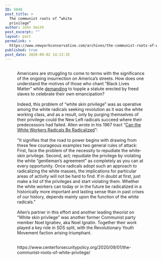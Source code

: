 ```yaml
---
ID: 5048
post_title: >
  The communist roots of “white
  privilege”
author: John Smith
post_excerpt: ""
layout: post
permalink: >
  https://www.newyorkconservative.com/archives/the-communist-roots-of-white-privilege/
published: true
post_date: 2020-09-02 14:13:35
---
```

<!-- wp:image {"id":5049,"sizeSlug":"large"} -->
<figure class="wp-block-image size-large"><img src="https://www.newyorkconservative.com/wp-content/uploads/2020/09/communism.jpeg" alt="" class="wp-image-5049"/><figcaption><br>Americans are struggling to come to terms with the significance of the ongoing insurrection on America’s streets. How does one understand the motives of those who chant “Black Lives Matter” while <a href="https://www.wsj.com/articles/protesters-take-aim-at-statue-of-lincoln-with-kneeling-ex-slave-11593090836">demanding</a> to topple a statute erected by freed slaves to celebrate their own emancipation?<br><br>Indeed, this problem of “white skin privilege” was as operative among the white radicals seeking revolution as it was the white working class, and as a result, only by purging themselves of their privilege could the New Left radicals succeed where their predecessors had failed. Allen wrote in his 1967 tract “<a href="https://books.google.com/books?id=0x1eAwAAQBAJ&amp;pg=PA176&amp;lpg=PA176&amp;dq=%22white-skin+privilege%22&amp;source=bl&amp;ots=_sF5Ak82ui&amp;sig=ACfU3U3Z7KdPudpl0sA_Htd2OD-I_rCULg&amp;hl=en&amp;sa=X&amp;ved=2ahUKEwiSk8nA5LvqAhV_hXIEHT4uBWA4MhDoATAIegQIChAB#v=onepage&amp;q=whitespot&amp;f=false">Can the White Workers Radicals Be Radicalized</a>”:<br><br>"It signifies that the road to power begins with drawing from these few courageous examples two general rules of attack: First, face the problem of the necessity to repudiate the white-skin privilege. Second, act; repudiate the privilege by violating the white “gentleman’s agreement” as completely as you can at every opportunity. Once radicals adopt such an approach to radicalizing the white masses, the implications for particular areas of activity will not be hard to find. If in doubt at first, just make a list of the privileges and start violating them. Whether the white workers can today or in the future be radicalized in a historically more important and lasting sense than in past crises of our history, depends mainly upon the function of the white radicals."<br><br>Allen’s partner in this effort and another leading theorist on “White skin privilege” was another former Communist party member Noel Ignatiev, aka Noel Ignatin. Together their work played a key role in SDS split, with the Revolutionary Youth Movement faction arising triumphant.<br><br></figcaption></figure>
<!-- /wp:image -->

<!-- wp:core-embed/wordpress {"url":"https://www.centerforsecuritypolicy.org/2020/09/01/the-communist-roots-of-white-privilege/","type":"wp-embed","providerNameSlug":"center-for-security-policy","className":""} -->
<figure class="wp-block-embed-wordpress wp-block-embed is-type-wp-embed is-provider-center-for-security-policy"><div class="wp-block-embed__wrapper">
https://www.centerforsecuritypolicy.org/2020/09/01/the-communist-roots-of-white-privilege/
</div></figure>
<!-- /wp:core-embed/wordpress -->